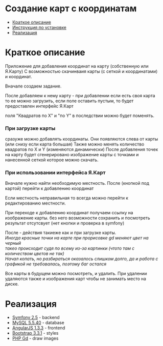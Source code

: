 
Создание карт с координатам
========================
<ul>
    <li>
        <a href="#descr">Краткое описание</a>
    </li>
    <li>
        <a href="#install">Инструкция по установке</a>
    </li>
    <li>
        <a href="#create">Реализация</a>
    </li>
</ul>

<h1 id="descr">Краткое описание</h1>

Приложение для добавления координат на карту (собственную или Я.Карту)
С возможностью скачинваия карты (с сеткой и координатами) и координат.

Вначале создаем задание.

После добавляем к нему карту - при добавлении если есть своя карта то ее можно загрузить,
если поле оставить пустым, то будет предоставлен интерфейс Я.Карт

поля "Квадратов по Х" и "по Y" в последствии можно будет поменять.

<h3>При загрузке карты</h3>
сразуже можно добавлять координаты. Они появляются слева от карты (или снизу если карта большая)
Также можно менять количество квадратов по X и Y (изменяются динамически)
После добавления точек на карту будет сгенерировано изображение карты с точками и нанесенной сеткой
которое можно скачать.

<h3>При использовании интерфейса Я.Карт</h3>
Вначале нужно найти необходимую местность. После (кнопкой под картой) перейти к добавлению координат

Если местность неправильная то всегда можно перейти к редактированию местности.

При переходе к добавлению координат получаем ссылку на изображение карты. без него возможности сохранить и посмотреть результат отсутсвует (нет кнопки и проверка в symfony)

После - действия такиеже как и при загрузке карты.
<br><i>Иногда красные точки на карте при прорисовке gd меняют цвет на черный<br>
такео происходит судя по всему из-за картинки (чтото там с количеством цветов не так)<br>
Начал копать, но разбираться оказалось слишком долго, да и работа с графикой не требовалась, поэтому баг остался</i>


Все карты в будущем можно посмотреть, и удалить.
При удалении удаляются также и изображения карт чтобы не занимать место на диске.


<h1 id="create">Реализация</h1>
<ul>
    <li>
        <a href="http://symfony.com/" target="_blank">Symfony 2.5</a> - backend
    </li>
    <li>
        <a href="http://www.mysql.com/" target="_blank">MySQL 5.5.40</a> - database
    </li>
    <li>
        <a href="https://angularjs.org/" target="_blank">AngularJS 1.3.3</a> - frontend
    </li>
    <li>
        <a href="http://getbootstrap.com/" target="_blank">Bootstrap 3.3.1</a> - styles
    </li>
    <li>
        <a href="http://libgd.bitbucket.org/" target="_blank">PHP Gd</a> - draw images
    </li>
</ul>
